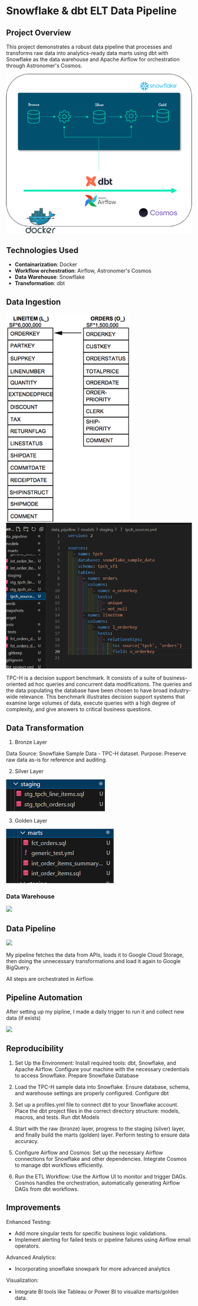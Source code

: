 # Snowflake & dbt ELT Data Pipeline 

## Project Overview

This project demonstrates a robust data pipeline that processes and transforms raw data into analytics-ready data marts using dbt with Snowflake as the data warehouse and Apache Airflow for orchestration through Astronomer's Cosmos.

<img src="images/astro.png" />



## Technologies Used

* **Containarization**: Docker
* **Workflow orchestration**: Airflow, Astronomer's Cosmos
* **Data Warehouse**: Snowflake
* **Transformation**: dbt


## Data Ingestion

<img src="images/tpc-h-schema.png" />
<img src="images/source.png" />

TPC-H is a decision support benchmark. It consists of a suite of business-oriented ad hoc queries and concurrent data modifications. The queries and the data populating the database have been chosen to have broad industry-wide relevance. This benchmark illustrates decision support systems that examine large volumes of data, execute queries with a high degree of complexity, and give answers to critical business questions.

## Data Transformation

1. Bronze Layer

Data Source: Snowflake Sample Data - TPC-H dataset.
Purpose: Preserve raw data as-is for reference and auditing.

2. Silver Layer

<img src="images/staging.png" />

3. Golden Layer

<img src="images/marts.png" />


### Data Warehouse

<img src="images/snowflake.jpg" />


## Data Pipeline 

<img src="images/dag.jpg" />

My pipeline fetches the data from APIs, loads it to Google Cloud Storage, then doing the unnecessary transformations and load it again to Google BigQuery.

All steps are orchestrated in Airflow.


## Pipeline Automation

After setting up my pipline, I made a daily trigger to run it and collect new data (if exists)

<img src="images/schedule.jpg" />



## Reproducibility

1. Set Up the Environment:
Install required tools: dbt, Snowflake, and Apache Airflow.
Configure your machine with the necessary credentials to access Snowflake.
Prepare Snowflake Database

2. Load the TPC-H sample data into Snowflake.
Ensure database, schema, and warehouse settings are properly configured.
Configure dbt

3. Set up a profiles.yml file to connect dbt to your Snowflake account.
Place the dbt project files in the correct directory structure: models, macros, and tests.
Run dbt Models

4. Start with the raw (bronze) layer, progress to the staging (silver) layer, and finally build the marts (golden) layer.
Perform testing to ensure data accuracy.

5. Configure Airflow and Cosmos:
Set up the necessary Airflow connections for Snowflake and other dependencies.
Integrate Cosmos to manage dbt workflows efficiently.

6. Run the ETL Workflow:
Use the Airflow UI to monitor and trigger DAGs.
Cosmos handles the orchestration, automatically generating Airflow DAGs from dbt workflows.

## Improvements
Enhanced Testing:
- Add more singular tests for specific business logic validations.
- Implement alerting for failed tests or pipeline failures using Airflow email operators.

Advanced Analytics:
- Incorporating snowflake snowpark for more advanced analytics

Visualization:
- Integrate BI tools like Tableau or Power BI to visualize marts/golden data.



